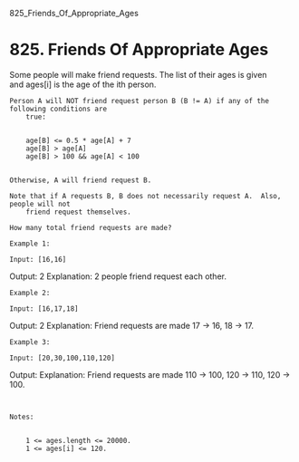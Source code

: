 825_Friends_Of_Appropriate_Ages
# 825. Friends Of Appropriate Ages

Some people will make friend requests. The list of their ages is given and ages[i] is
        the age of the ith person. 

    Person A will NOT friend request person B (B != A) if any of the following conditions are
        true:

    
        age[B] <= 0.5 * age[A] + 7
        age[B] > age[A]
        age[B] > 100 && age[A] < 100
    

    Otherwise, A will friend request B.

    Note that if A requests B, B does not necessarily request A.  Also, people will not
        friend request themselves.

    How many total friend requests are made?

    Example 1:

    Input: [16,16]
Output: 2
Explanation: 2 people friend request each other.

    Example 2:

    Input: [16,17,18]
Output: 2
Explanation: Friend requests are made 17 -> 16, 18 -> 17.

    Example 3:

    Input: [20,30,100,110,120]
Output: 
Explanation: Friend requests are made 110 -> 100, 120 -> 110, 120 -> 100.

     

    Notes:

    
        1 <= ages.length <= 20000.
        1 <= ages[i] <= 120.